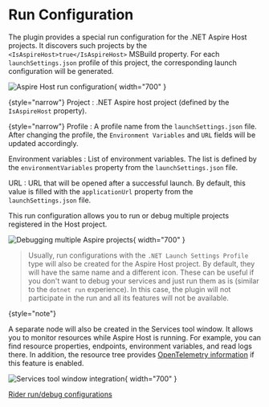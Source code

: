 # Run Configuration

The plugin provides a special run configuration for the .NET Aspire Host projects.
It discovers such projects by the `<IsAspireHost>true</IsAspireHost>` MSBuild property.
For each `launchSettings.json` profile of this project, the corresponding launch configuration will be generated.

![Aspire Host run configuration](run-config.png){ width="700" }

{style="narrow"}
Project
: .NET Aspire host project (defined by the `IsAspireHost` property).

{style="narrow"}
Profile
: A profile name from the `launchSettings.json` file. After changing the profile, the `Environment Variables` and `URL`
fields will be updated accordingly.

Environment variables
: List of environment variables. The list is defined by the `environmentVariables` property from
the `launchSettings.json` file.

URL
: URL that will be opened after a successful launch.
By default, this value is filled with the `applicationUrl` property from the `launchSettings.json` file.

This run configuration allows you to run or debug multiple projects registered in the Host project.

![Debugging multiple Aspire projects](debugging.jpg){ width="700" }

> Usually, run configurations with the `.NET Launch Settings Profile` type will also be created for the Aspire Host
> project. By default, they will have the same name and a different icon. These can be useful if you don't want to debug
> your services and just run them as is (similar to the `dotnet run` experience). In this case, the plugin will not
> participate in the run and all its features will not be available.
>
{style="note"}

A separate node will also be created in the Services tool window.
It allows you to monitor resources while Aspire Host is running.
For example, you can find resource properties, endpoints, environment variables, and read logs there.
In addition, the resource tree provides [OpenTelemetry information](open-telemetry.md) if this feature is enabled.

![Services tool window integration](services.png){ width="700" }

<seealso>
  <category ref="ext">
    <a href="https://www.jetbrains.com/help/rider/Run_Debug_Configuration.html">Rider run/debug configurations</a>
  </category>
</seealso>